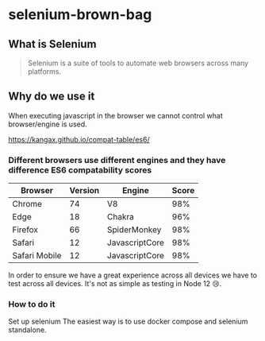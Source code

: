 # selenium-brown-bag

## What is Selenium
> Selenium is a suite of tools to automate web browsers across many platforms.

## Why do we use it
When executing javascript in the browser we cannot control what browser/engine is used.

https://kangax.github.io/compat-table/es6/

### Different browsers use different engines and they have difference ES6 compatability scores

Browser       | Version | Engine         | Score
--------------|---------|----------------|------
Chrome        | 74      | V8             | 98%
Edge          | 18      | Chakra         | 96%
Firefox       | 66      | SpiderMonkey   | 98%
Safari        | 12      | JavascriptCore | 98%
Safari Mobile | 12      | JavascriptCore | 98%

In order to ensure we have a great experience across all devices we have to test across all devices. It's not as simple as testing in Node 12 😢.

### How to do it

Set up selenium
The easiest way is to use docker compose and selenium standalone.